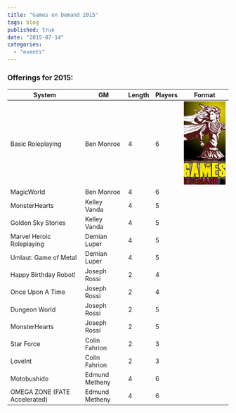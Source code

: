 ```yaml
---
title: "Games on Demand 2015"
tags: blog
published: true
date: "2015-07-14"
categories: 
  - "events"
---
```


### Offerings for 2015:

| System | GM | Length | Players | Format |
| --- | --- | --- | --- | --- |
| Basic Roleplaying | Ben Monroe | 4 | 6 | [![games-on-demand](/images/games-on-demand.jpg)](http://www.bigbadcon.com/wp-content/uploads/2012/06/games-on-demand.jpg) |
| MagicWorld | Ben Monroe | 4 | 6 |
| MonsterHearts | Kelley Vanda | 4 | 5 |
| Golden Sky Stories | Kelley Vanda | 4 | 5 |
| Marvel Heroic Roleplaying | Demian Luper | 4 | 5 |
| Umlaut: Game of Metal | Demian Luper | 4 | 5 |
| Happy Birthday Robot! | Joseph Rossi | 2 | 4 |
| Once Upon A Time | Joseph Rossi | 2 | 4 |
| Dungeon World | Joseph Rossi | 2 | 5 |
| MonsterHearts | Joseph Rossi | 2 | 5 |
| Star Force | Colin Fahrion | 2 | 3 |
| LoveInt | Colin Fahrion | 2 | 3 |
| Motobushido | Edmund Metheny | 4 | 6 |
| OMEGA ZONE (FATE Accelerated) | Edmund Metheny | 4 | 6 |
